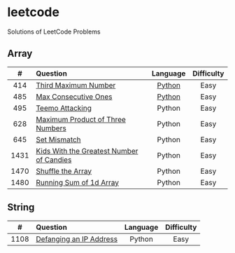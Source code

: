 # leetcode
Solutions of LeetCode Problems

## Array
| # | Question | Language| Difficulty |
|:--:|:--|:--:|:--:|
| 414  | [Third Maximum Number](https://leetcode.com/problems/third-maximum-number/ "link") | [Python](https://github.com/hsu-meng/leetcode/blob/main/Array/414_ThirdMaximumNumber/maxNum.py "link") | Easy |
| 485  | [Max Consecutive Ones](https://leetcode.com/problems/max-consecutive-ones/ "link") | [Python](https://github.com/hsu-meng/leetcode/blob/main/Array/485_MaxConsecutiveOnes/maxConsecutive.py "link") | Easy |
| 495  | [Teemo Attacking](https://leetcode.com/problems/teemo-attacking/ "link") | Python | Easy |
| 628  | [Maximum Product of Three Numbers](https://leetcode.com/problems/maximum-product-of-three-numbers/ "link") | Python | Easy |
| 645  | [Set Mismatch](https://leetcode.com/problems/set-mismatch/ "link") | Python | Easy |
| 1431 | [Kids With the Greatest Number of Candies](https://leetcode.com/problems/kids-with-the-greatest-number-of-candies/ "link") | Python | Easy |
| 1470 | [Shuffle the Array](https://leetcode.com/problems/shuffle-the-array/ "link") | Python | Easy |
| 1480 | [Running Sum of 1d Array](https://leetcode.com/problems/running-sum-of-1d-array/ "link") | Python | Easy |

## String
| # | Question | Language| Difficulty |
|:--:|:--|:--:|:--:|
| 1108 | [Defanging an IP Address](https://leetcode.com/problems/defanging-an-ip-address/ "link") | Python | Easy |
